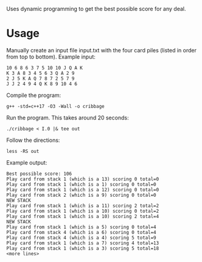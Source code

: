 Uses dynamic programming to get the best possible score for any deal.

# Usage
Manually create an input file input.txt with the four card piles (listed in order from top to bottom).
Example input:
```
10 6 8 6 3 7 5 10 10 J Q A K
K 3 A 8 3 4 5 6 3 Q A 2 9
2 J 5 K A Q 7 8 7 2 5 7 9
J J 2 4 9 4 Q K 8 9 10 4 6
```

Compile the program:
```
g++ -std=c++17 -O3 -Wall -o cribbage
```

Run the program. This takes around 20 seconds:
```
./cribbage < I.0 |& tee out
```

Follow the directions:
```
less -RS out
```

Example output:
```
Best possible score: 106
Play card from stack 1 (which is a 13) scoring 0 total=0
Play card from stack 1 (which is a 1) scoring 0 total=0
Play card from stack 1 (which is a 12) scoring 0 total=0
Play card from stack 2 (which is a 9) scoring 0 total=0
NEW STACK
Play card from stack 1 (which is a 11) scoring 2 total=2
Play card from stack 1 (which is a 10) scoring 0 total=2
Play card from stack 1 (which is a 10) scoring 2 total=4
NEW STACK
Play card from stack 1 (which is a 5) scoring 0 total=4
Play card from stack 4 (which is a 6) scoring 0 total=4
Play card from stack 4 (which is a 4) scoring 5 total=9
Play card from stack 1 (which is a 7) scoring 4 total=13
Play card from stack 1 (which is a 3) scoring 5 total=18
<more lines>
```
